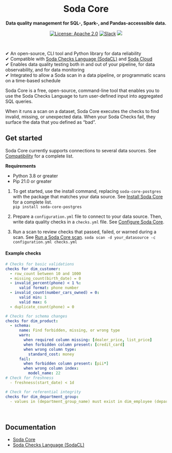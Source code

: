 
<h1 align="center">Soda Core</h1>
<p align="center"><b>Data quality management for SQL-, Spark-, and Pandas-accesssible data.</b></p>

<p align="center">
  <a href="https://github.com/sodadata/soda-core/blob/main/LICENSE"><img src="https://img.shields.io/badge/license-Apache%202-blue.svg" alt="License: Apache 2.0"></a>
  <a href="https://join.slack.com/t/soda-community/shared_invite/zt-m77gajo1-nXJF7JtbbRht2zwaiLb9pg"><img alt="Slack" src="https://img.shields.io/badge/chat-slack-green.svg"></a>
  <a href="#"><img src="https://static.pepy.tech/personalized-badge/soda-core?period=total&units=international_system&left_color=black&right_color=green&left_text=Downloads"></a>
</p>
<br />


&#10004;  An open-source, CLI tool and Python library for data reliability<br />
&#10004;  Compatible with <a href="https://docs.soda.io/soda-cl/soda-cl-overview.html" target="_blank">Soda Checks Language (SodaCL)</a> and <a href="https://cloud.soda.io/signup" target="_blank">Soda Cloud</a> <br />
&#10004;  Enables data quality testing both in and out of your pipeline, for data observability, and for data monitoring <br />
&#10004;  Integrated to allow a Soda scan in a data pipeline, or programmatic scans on a time-based schedule <br />


Soda Core is a free, open-source, command-line tool that enables you to use the Soda Checks Language to turn user-defined input into aggregated SQL queries. 

When it runs a scan on a dataset, Soda Core executes the checks to find invalid, missing, or unexpected data. When your Soda Checks fail, they surface the data that you defined as “bad”.



## Get started

Soda Core currently supports connections to several data sources. See [Compatibility](https://docs.soda.io/soda-core/installation.html#compatibility) for a complete list.

**Requirements**
* Python 3.8 or greater
* Pip 21.0 or greater

1. To get started, use the install command, replacing `soda-core-postgres` with the package that matches your data source.  See [Install Soda Core](https://docs.soda.io/soda-core/installation.html#install) for a complete list.<br />
`pip install soda-core-postgres`


2. Prepare a `configuration.yml` file to connect to your data source. Then, write data quality checks in a `checks.yml` file. See [Configure Soda Core](https://docs.soda.io/soda-core/configuration.html#configuration-instructions).


3. Run a scan to review checks that passed, failed, or warned during a scan. See [Run a Soda Core scan](https://docs.soda.io/soda-core/scan-core.html).
`soda scan -d your_datasource -c configuration.yml checks.yml`

#### Example checks
```yaml
# Checks for basic validations
checks for dim_customer:
  - row_count between 10 and 1000
  - missing_count(birth_date) = 0
  - invalid_percent(phone) < 1 %:
      valid format: phone number
  - invalid_count(number_cars_owned) = 0:
      valid min: 1
      valid max: 6
  - duplicate_count(phone) = 0

# Checks for schema changes
checks for dim_product:
  - schema:
      name: Find forbidden, missing, or wrong type
      warn:
        when required column missing: [dealer_price, list_price]
        when forbidden column present: [credit_card]
        when wrong column type:
          standard_cost: money
      fail:
        when forbidden column present: [pii*]
        when wrong column index:
          model_name: 22
# Check for freshness 
  - freshness(start_date) < 1d

# Check for referential integrity
checks for dim_department_group:
  - values in (department_group_name) must exist in dim_employee (department_name)
```
<br />

## Documentation

* [Soda Core](https://docs.soda.io/soda-core/overview-main.html)
* [Soda Checks Language (SodaCL)](https://docs.soda.io/soda-cl/soda-cl-overview.html)

